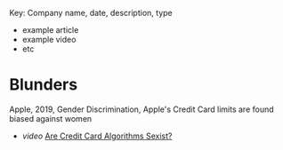 Key:
Company name, date, description, type
- example article 
- example video
- etc

# Blunders

Apple, 2019, Gender Discrimination, Apple's Credit Card limits are found biased against women
- *video* [Are Credit Card Algorithms Sexist?](https://www.youtube.com/watch?v=Vz5w19BLs88)
